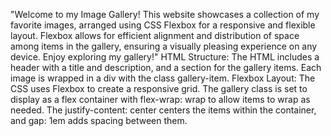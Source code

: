 "Welcome to my Image Gallery! This website showcases a collection of my favorite images,
arranged using CSS Flexbox for a responsive and flexible layout. Flexbox allows for efficient 
alignment and distribution of space among items in the gallery, ensuring a visually pleasing experience on any device.
Enjoy exploring my gallery!"
HTML Structure: The HTML includes a header with a title and description, and a section for the gallery items.
Each image is wrapped in a div with the class gallery-item.
Flexbox Layout: The CSS uses Flexbox to create a responsive grid. 
The gallery class is set to display as a flex container with flex-wrap: wrap to allow items to wrap as needed. 
The justify-content: center centers the items within the container, and gap: 1em adds spacing between them.
